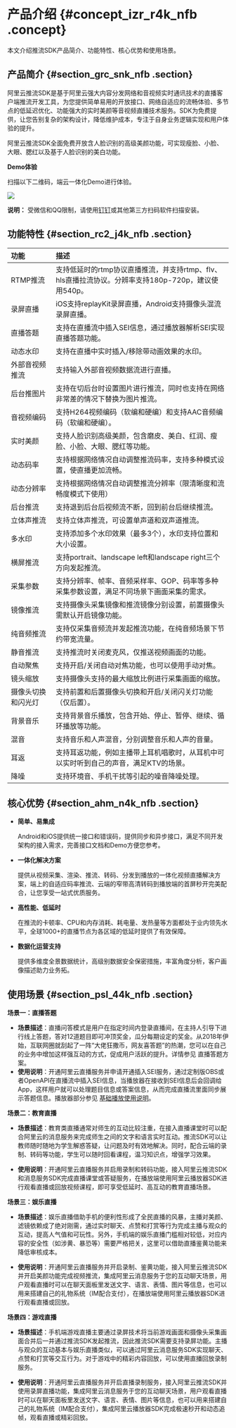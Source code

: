 # 产品介绍 {#concept_izr_r4k_nfb .concept}

本文介绍推流SDK产品简介、功能特性、核心优势和使用场景。

## 产品简介 {#section_grc_snk_nfb .section}

阿里云推流SDK是基于阿里云强大内容分发网络和音视频实时通讯技术的直播客户端推流开发工具，为您提供简单易用的开放接口、网络自适应的流畅体验、多节点的低延迟优化、功能强大的实时美颜等音视频直播技术服务。SDK为免费提供，让您告别复杂的架构设计，降低维护成本，专注于自身业务逻辑实现和用户体验的提升。

阿里云推流SDK全面免费开放含人脸识别的高级美颜功能，可实现瘦脸、小脸、大眼、腮红以及基于人脸识别的美白功能。

**Demo体验**

扫描以下二维码，端云一体化Demo进行体验。

![](http://static-aliyun-doc.oss-cn-hangzhou.aliyuncs.com/assets/img/20911/154519103113962_zh-CN.png)

**说明：** 受微信和QQ限制，请使用[钉钉](https://itunes.apple.com/cn/app/%E9%92%89%E9%92%89/id930368978?spm=a2c4g.11186623.2.16.63da78d6yo1pIQ&mt=8)或其他第三方扫码软件扫描安装。

## 功能特性 {#section_rc2_j4k_nfb .section}

|功能|描述|
|:-|:-|
|RTMP推流|支持低延时的rtmp协议直播推流，并支持rtmp、flv、hls直播拉流协议。分辨率支持180p-720p，建议使用540p。|
|录屏直播|iOS支持replayKit录屏直播，Android支持摄像头混流录屏直播。|
|直播答题|支持在直播流中插入SEI信息，通过播放器解析SEI实现直播答题功能。|
|动态水印|支持在直播中实时插入/移除带动画效果的水印。|
|外部音视频推流|支持输入外部音视频数据流进行直播。|
|后台推图片|支持在切后台时设置图片进行推流，同时也支持在网络非常差的情况下替换为图片推流。|
|音视频编码|支持H264视频编码（软编和硬编）和支持AAC音频编码（软编和硬编）。|
|实时美颜|支持人脸识别高级美颜，包含磨皮、美白、红润、瘦脸、小脸、大眼、腮红等功能。|
|动态码率|支持根据网络情况自动调整推流码率，支持多种模式设置，使直播更加流畅。|
|动态分辨率|支持根据网络情况自动调整推流分辨率（限清晰度和流畅度模式下使用）|
|后台推流|支持退到后台后视频流不断，回到前台后继续推流。|
|立体声推流|支持立体声推流，可设置单声道和双声道推流。|
|多水印|支持添加多个水印效果（最多3个），水印支持位置和大小设置。|
|横屏推流|支持portrait、landscape left和landscape right三个方向发起推流。|
|采集参数|支持分辨率、帧率、音频采样率、GOP、码率等多种采集参数设置，满足不同场景下画面采集的需求。|
|镜像推流|支持摄像头采集镜像和推流镜像分别设置，前置摄像头需默认开启镜像功能。|
|纯音频推流|支持仅采集音频流并发起推流功能，在纯音频场景下节约带宽流量。|
|静音推流|支持推流时关闭麦克风，仅推送视频画面的功能。|
|自动聚焦|支持开启/关闭自动对焦功能，也可以使用手动对焦。|
|镜头缩放|支持摄像头支持的最大缩放比例进行采集画面的缩放。|
|摄像头切换和闪光灯|支持前置和后置摄像头切换和开启/关闭闪关灯功能（仅后置）。|
|背景音乐|支持背景音乐播放，包含开始、停止、暂停、继续、循环播放等功能。|
|混音|支持音乐和人声混音，分别调整音乐和人声的音量。|
|耳返|支持耳返功能，例如主播带上耳机唱歌时，从耳机中可以实时听到自己的声音，满足KTV的场景。|
|降噪|支持环境音、手机干扰等引起的噪音降噪处理。|

## 核心优势 {#section_ahm_n4k_nfb .section}

-   **简单、易集成**

    Android和iOS提供统一接口和错误码，提供同步和异步接口，满足不同开发架构的接入需求，完善接口文档和Demo方便您参考。

-   **一体化解决方案**

    提供从视频采集、渲染、推流、转码、分发到播放的一体化视频直播解决方案，端上的自适应码率推流、云端的窄带高清转码到播放端的首屏秒开完美配合，让您享受一站式优质服务。

-   **高性能、低延时**

    在推流的卡顿率、CPU和内存消耗、耗电量、发热量等方面都处于业内领先水平，全球1000+的直播节点为各区域的低延时提供了有效保障。

-   **数据化运营支持**

    提供多维度全景数据统计，高级别数据安全保密措施，丰富角度分析，客户画像描述助力业务拓。


## 使用场景 {#section_psl_44k_nfb .section}

**场景一：直播答题**

-   **场景描述**：直播问答模式是用户在指定时间内登录直播间，在主持人引导下进行线上答题，答对12道题目即可冲顶奖金，瓜分每期设定的奖金。从2018年伊始，互联网圈就刮起了一阵“大佬狂撒币，网友喜答题”的热潮，您可以在自己的业务中增加这样强互动的方式，促成用户活跃的提升。详情参见 直播答题方案。
-   **使用说明**：开通阿里云直播服务并申请开通插入SEI服务，通过定制版OBS或者OpenAPI在直播流中插入SEI信息，当播放器在接收到SEI信息后会回调给App，这样用户就可以处理题目信息或答案信息，从而完成直播流里面同步展示答题信息。播放器部分参见 [基础播放使用说明](https://www.alibabacloud.com/help/zh/doc-detail/61431.htm?spm=a2c63.l28256.b99.199.43757ad7LSTU8H)。

**场景二：教育直播**

-   **场景描述**：教育类直播通常对师生的互动比较注重，在接入直播课堂时可以配合阿里云的消息服务来完成师生之间的文字和语言实时互动。推流SDK可以让教师随时随地为学生解惑答疑，让问题及时有效地解决。同时，配合云端的录制、转码等功能，学生可以随时回看课程，温习知识点，增强学习效果。

-   **使用说明**：开通阿里云直播服务并启用录制和转码功能，接入阿里云推流SDK和消息服务SDK完成直播课堂或答疑服务，在播放端使用阿里云播放器SDK进行观看直播或回放视频课程，即可享受低延时、高互动的教育直播场景。


**场景三：娱乐直播**

-   **场景描述**：娱乐直播借助手机的便利性形成了全民直播的风暴，主播对美颜、滤镜依赖成了绝对刚需，通过实时聊天、点赞和打赏等行为完成主播与观众的互动，提高人气值和可玩性。另外，手机端的娱乐直播门槛相对较低，对应内容的安全性（如涉黄、暴恐等）需要严格把关，这里可以借助直播鉴黄功能来降低审核成本。

-   **使用说明**：开通阿里云直播服务并开启录制、鉴黄功能，接入阿里云推流SDK并开启美颜功能完成视频推流，集成阿里云消息服务于您的互动聊天场景，用户观看直播时可以在聊天面板里发送文字、语言、表情、图片等信息，也可以用来搭建自己的礼物系统（IM配合支付），在播放端使用阿里云播放器SDK进行观看直播或回放。


**场景四：游戏直播**

-   **场景描述**：手机端游戏直播主要通过录屏技术将当前游戏画面和摄像头采集画面合并后一并通过推流SDK发起推流，因此推流SDK需要支持录屏功能。主播与观众的互动基本与娱乐直播类似，可以通过阿里云消息服务SDK实现聊天、点赞和打赏等交互行为。对于游戏中的精彩内容回放，可以使用直播回放录制服务。

-   **使用说明**：开通阿里云直播服务并开启直播录制服务，接入阿里云推流SDK并使用录屏直播功能，集成阿里云消息服务于您的互动聊天场景，用户观看直播时可以在聊天面板里发送文字、语言、表情、图片等信息，也可以用来搭建自己的礼物系统（IM配合支付），集成阿里云播放器SDK完成极速秒开和动态追帧，观看直播或精彩回放。


